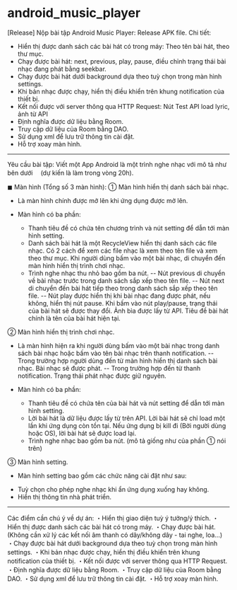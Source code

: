 # android_music_player

[Release] Nộp bài tập Android Music Player:
Release APK file.
Chi tiết:
-	Hiển thị được danh sách các bài hát có trong máy: Theo tên bài hát, theo thư mục.
-	Chạy được bài hát: next, previous, play, pause, điều chỉnh trạng thái bài nhạc đang phát bằng seekbar.
-	Chạy được bài hát dưới background dựa theo tuỳ chọn trong màn hình settings.
-	Khi bản nhạc được chạy, hiển thị điều khiển trên khung notification của thiết bị.
-	Kết nối được với server thông qua HTTP Request: Nút Test API load lyric, ảnh từ API
-	Định nghĩa được dữ liệu bằng Room.
-	Truy cập dữ liệu của Room bằng DAO.
-	Sử dụng xml để lưu trữ thông tin cài đặt.
-	Hỗ trợ xoay màn hình.

**************************************************************************
Yêu cầu bài tập:
Viết một App Android là một trình nghe nhạc với mô tả như bên dưới 
　(dự kiến là làm trong vòng 20h).

◼︎ Màn hình (Tổng số 3 màn hình):
① Màn hình hiển thị danh sách bài nhạc.
- Là màn hình chính được mở lên khi ứng dụng được mở lên.

- Màn hình có ba phần:
    +  Thanh tiêu đề có chứa tên chương trình và nút setting để dẫn tới màn hình setting.
    +  Danh sách bài hát là một RecycleView hiển thị danh sách các file nhạc. 
        Có 2 cách để xem các file nhạc là xem theo tên file và xem theo thư mục. 
        Khi người dùng bấm vào một bài nhạc, di chuyển đến màn hình hiển thị trình chơi nhạc.
    + Trình nghe nhạc thu nhỏ bao gồm ba nút. 
      -- Nút previous di chuyển về bài nhạc trước trong danh sách sắp xếp theo tên file. 
      -- Nút next di chuyển đến bài hát tiếp theo trong danh sách sắp xếp theo tên file. 
      -- Nút play được hiển thị khi bài nhạc đang được phát, nếu không, hiển thị nút pause. 
      Khi bấm vào nút play/pause, trạng thái của bài hát sẽ được thay đổi. 
      Ảnh bìa được lấy từ API. Tiêu đề bài hát chính là tên của bài hát hiện tại.

② Màn hình hiển thị trình chơi nhạc.
- Là màn hình hiện ra khi người dùng bấm vào một bài nhạc trong danh sách bài nhạc hoặc bấm vào tên bài nhạc trên thanh notification.
   -- Trong trường hợp người dùng đến từ màn hình hiển thị danh sách bài nhạc. Bài nhạc sẽ được phát. 
    -- Trong trường hợp đến từ thanh notification. Trạng thái phát nhạc được giữ nguyên.

- Màn hình có ba phần: 
    +  Thanh tiêu đề có chứa tên của bài hát và nút setting để dẫn tới màn hình setting.
    +  Lời bài hát là dữ liệu được lấy từ trên API. 
        Lời bài hát sẽ chỉ load một lần khi ứng dụng còn tồn tại. Nếu ứng dụng bị kill đi (Bởi người dùng hoặc OS), lời bài hát sẽ được load lại.
    +  Trình nghe nhạc bao gồm ba nút. (mô tả giống như của phần ① nói trên)

③ Màn hình setting.
- Màn hình setting bao gồm các chức năng cài đặt như sau:
+ Tuỳ chọn cho phép nghe nhạc khi ẩn ứng dụng xuống hay không.
+ Hiển thị thông tin nhà phát triển.

---------------------------------------------------------------------
Các điểm cần chú ý về dự án:
・Hiển thị giao diện tuỳ ý tưởng/ý thích.
・Hiển thị được danh sách các bài hát có trong máy.
・Chạy được bài hát. (Không cần xử lý các kết nối âm thanh có dây/không dây - tai nghe, loa...)
・Chạy được bài hát dưới background dựa theo tuỳ chọn trong màn hình settings.
・Khi bản nhạc được chạy, hiển thị điều khiển trên khung notification của thiết bị.
・Kết nối được với server thông qua HTTP Request.
・Định nghĩa được dữ liệu bằng Room.
・Truy cập dữ liệu của Room bằng DAO.
・Sử dụng xml để lưu trữ thông tin cài đặt.
・Hỗ trợ xoay màn hình.
